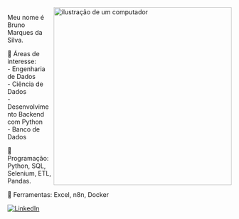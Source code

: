 <img src="https://raw.githubusercontent.com/MicaelliMedeiros/micaellimedeiros/master/image/computer-illustration.png" alt="ilustração de um computador" min-width="400px" max-width="400px" width="400px" align="right">

<p align="left"> 
  Meu nome é Bruno Marques da Silva.<br>
</p>

<p align="left">
  📢 Áreas de interesse:<br>
   - Engenharia de Dados<br>
   - Ciência de Dados<br>
   - Desenvolvimento Backend com Python<br>
   - Banco de Dados<br>

<p align="left">
  🤖 Programação: Python, SQL, Selenium, ETL, Pandas.
</p>

<p align="left">
  💼 Ferramentas: Excel, n8n, Docker
</p>

<p align="left">
  <a href="linkedin.com/in/marquesbru" title="LinkedIn">
  <img src="https://img.shields.io/badge/-Linkedin-0e76a8?style=flat-square&logo=Linkedin&logoColor=white&link=LINK-DO-SEU-LINKEDIN" alt="LinkedIn"/></a>
</p>

